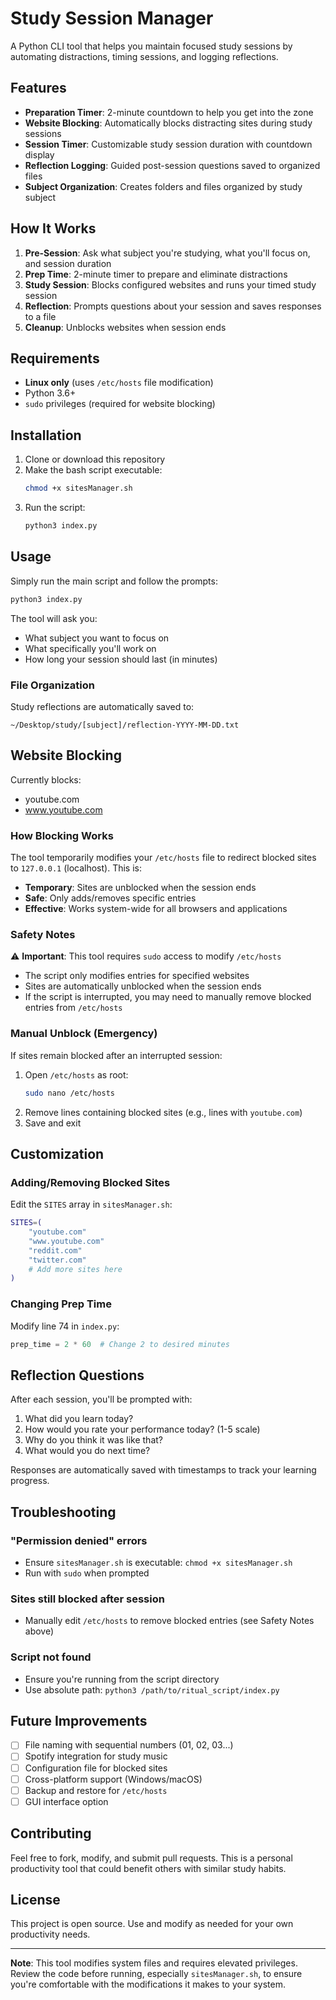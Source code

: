 # Study Session Manager

A Python CLI tool that helps you maintain focused study sessions by automating distractions, timing sessions, and logging reflections.

## Features

- **Preparation Timer**: 2-minute countdown to help you get into the zone
- **Website Blocking**: Automatically blocks distracting sites during study sessions
- **Session Timer**: Customizable study session duration with countdown display
- **Reflection Logging**: Guided post-session questions saved to organized files
- **Subject Organization**: Creates folders and files organized by study subject

## How It Works

1. **Pre-Session**: Ask what subject you're studying, what you'll focus on, and session duration
2. **Prep Time**: 2-minute timer to prepare and eliminate distractions
3. **Study Session**: Blocks configured websites and runs your timed study session
4. **Reflection**: Prompts questions about your session and saves responses to a file
5. **Cleanup**: Unblocks websites when session ends

## Requirements

- **Linux only** (uses `/etc/hosts` file modification)
- Python 3.6+
- `sudo` privileges (required for website blocking)

## Installation

1. Clone or download this repository
2. Make the bash script executable:
   ```bash
   chmod +x sitesManager.sh
   ```
3. Run the script:
   ```bash
   python3 index.py
   ```

## Usage

Simply run the main script and follow the prompts:

```bash
python3 index.py
```

The tool will ask you:
- What subject you want to focus on
- What specifically you'll work on
- How long your session should last (in minutes)

### File Organization

Study reflections are automatically saved to:
```
~/Desktop/study/[subject]/reflection-YYYY-MM-DD.txt
```

## Website Blocking

Currently blocks:
- youtube.com
- www.youtube.com

### How Blocking Works

The tool temporarily modifies your `/etc/hosts` file to redirect blocked sites to `127.0.0.1` (localhost). This is:
- **Temporary**: Sites are unblocked when the session ends
- **Safe**: Only adds/removes specific entries
- **Effective**: Works system-wide for all browsers and applications

### Safety Notes

⚠️ **Important**: This tool requires `sudo` access to modify `/etc/hosts`

- The script only modifies entries for specified websites
- Sites are automatically unblocked when the session ends
- If the script is interrupted, you may need to manually remove blocked entries from `/etc/hosts`

### Manual Unblock (Emergency)

If sites remain blocked after an interrupted session:

1. Open `/etc/hosts` as root:
   ```bash
   sudo nano /etc/hosts
   ```
2. Remove lines containing blocked sites (e.g., lines with `youtube.com`)
3. Save and exit

## Customization

### Adding/Removing Blocked Sites

Edit the `SITES` array in `sitesManager.sh`:

```bash
SITES=(
    "youtube.com"
    "www.youtube.com"
    "reddit.com"
    "twitter.com"
    # Add more sites here
)
```

### Changing Prep Time

Modify line 74 in `index.py`:
```python
prep_time = 2 * 60  # Change 2 to desired minutes
```

## Reflection Questions

After each session, you'll be prompted with:
1. What did you learn today?
2. How would you rate your performance today? (1-5 scale)
3. Why do you think it was like that?
4. What would you do next time?

Responses are automatically saved with timestamps to track your learning progress.

## Troubleshooting

### "Permission denied" errors
- Ensure `sitesManager.sh` is executable: `chmod +x sitesManager.sh`
- Run with `sudo` when prompted

### Sites still blocked after session
- Manually edit `/etc/hosts` to remove blocked entries (see Safety Notes above)

### Script not found
- Ensure you're running from the script directory
- Use absolute path: `python3 /path/to/ritual_script/index.py`

## Future Improvements

- [ ] File naming with sequential numbers (01, 02, 03...)
- [ ] Spotify integration for study music
- [ ] Configuration file for blocked sites
- [ ] Cross-platform support (Windows/macOS)
- [ ] Backup and restore for `/etc/hosts`
- [ ] GUI interface option

## Contributing

Feel free to fork, modify, and submit pull requests. This is a personal productivity tool that could benefit others with similar study habits.

## License

This project is open source. Use and modify as needed for your own productivity needs.

---

**Note**: This tool modifies system files and requires elevated privileges. Review the code before running, especially `sitesManager.sh`, to ensure you're comfortable with the modifications it makes to your system.
